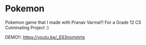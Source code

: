 # Pokemon

Pokemon game that I made with Pranav Varma!!! For a Grade 12 CS Culminating Project :)

DEMO!!:
https://youtu.be/_E63nommrts
